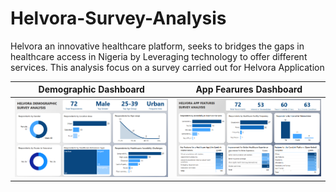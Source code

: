 # Helvora-Survey-Analysis
Helvora an innovative healthcare platform, seeks to bridges the gaps in healthcare access in Nigeria by Leveraging technology to offer different services.  This analysis focus on a survey carried out  for Helvora Application

Demographic Dashboard                                                                 |  App Fearures Dashboard
:------------------------------------------------------------------------------------:|:----------------------------------------------------------------------------------:
![](https://github.com/Olowookere-Abidemi/Helvora-Survey-Analysis/blob/main/Demographic%20Dashboard.png) | ![](https://github.com/Olowookere-Abidemi/Helvora-Survey-Analysis/blob/main/App%20fatures%20Dashboard.png)
